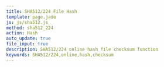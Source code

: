 ```yaml
---
title: SHA512/224 File Hash
template: page.jade
js: js/sha512.js
method: sha512_224
action: Hash
auto_update: true
file_input: true
description: SHA512/224 online hash file checksum function
keywords: SHA512/224,online,hash,checksum
---
```


